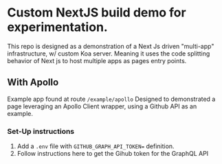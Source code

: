 # Custom NextJS build demo for experimentation.

This repo is designed as a demonstration of a Next Js driven "multi-app" infrastructure, w/ custom Koa server. Meaning it uses the code splitting behavior of Next js to host multiple apps as pages entry points.

## With Apollo

Example app found at route `/example/apollo`
Designed to demonstrated a page leveraging an Apollo Client wrapper, using a Github API as an example.

### Set-Up instructions

1. Add a `.env` file with `GITHUB_GRAPH_API_TOKEN=` definition.
2. Follow instructions here to get the Gihub token for the GraphQL API
